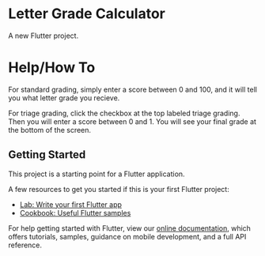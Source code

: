 # Letter Grade Calculator
 
A new Flutter project.

# Help/How To
For standard grading, simply enter a score between 0 and 100, and it will tell you what letter grade you recieve.

For triage grading, click the checkbox at the top labeled triage grading. Then you will enter a score between 0 and 1. You will see your final grade at the bottom of the screen.

## Getting Started

This project is a starting point for a Flutter application.

A few resources to get you started if this is your first Flutter project:

- [Lab: Write your first Flutter app](https://flutter.dev/docs/get-started/codelab)
- [Cookbook: Useful Flutter samples](https://flutter.dev/docs/cookbook)

For help getting started with Flutter, view our
[online documentation](https://flutter.dev/docs), which offers tutorials,
samples, guidance on mobile development, and a full API reference.
